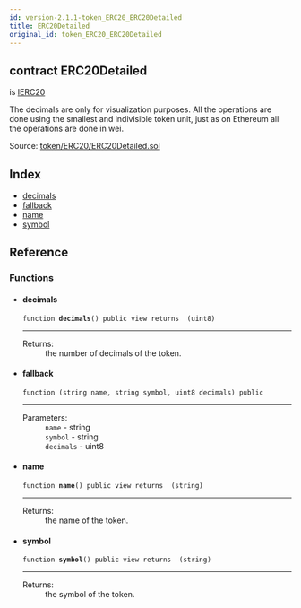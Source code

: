 ```yaml
---
id: version-2.1.1-token_ERC20_ERC20Detailed
title: ERC20Detailed
original_id: token_ERC20_ERC20Detailed
---
```


<div class="contract-doc"><div class="contract"><h2 class="contract-header"><span class="contract-kind">contract</span> ERC20Detailed</h2><p class="base-contracts"><span>is</span> <a href="token_ERC20_IERC20.html">IERC20</a></p><p class="description">The decimals are only for visualization purposes. All the operations are done using the smallest and indivisible token unit, just as on Ethereum all the operations are done in wei.</p><div class="source">Source: <a href="https://github.com/OpenZeppelin/zeppelin-solidity/blob/v2.1.1/contracts/token/ERC20/ERC20Detailed.sol" target="_blank">token/ERC20/ERC20Detailed.sol</a></div></div><div class="index"><h2>Index</h2><ul><li><a href="token_ERC20_ERC20Detailed.html#decimals">decimals</a></li><li><a href="token_ERC20_ERC20Detailed.html#">fallback</a></li><li><a href="token_ERC20_ERC20Detailed.html#name">name</a></li><li><a href="token_ERC20_ERC20Detailed.html#symbol">symbol</a></li></ul></div><div class="reference"><h2>Reference</h2><div class="functions"><h3>Functions</h3><ul><li><div class="item function"><span id="decimals" class="anchor-marker"></span><h4 class="name">decimals</h4><div class="body"><code class="signature">function <strong>decimals</strong><span>() </span><span>public </span><span>view </span><span>returns  (uint8) </span></code><hr/><dl><dt><span class="label-return">Returns:</span></dt><dd>the number of decimals of the token.</dd></dl></div></div></li><li><div class="item function"><span id="fallback" class="anchor-marker"></span><h4 class="name">fallback</h4><div class="body"><code class="signature">function <strong></strong><span>(string name, string symbol, uint8 decimals) </span><span>public </span></code><hr/><dl><dt><span class="label-parameters">Parameters:</span></dt><dd><div><code>name</code> - string</div><div><code>symbol</code> - string</div><div><code>decimals</code> - uint8</div></dd></dl></div></div></li><li><div class="item function"><span id="name" class="anchor-marker"></span><h4 class="name">name</h4><div class="body"><code class="signature">function <strong>name</strong><span>() </span><span>public </span><span>view </span><span>returns  (string) </span></code><hr/><dl><dt><span class="label-return">Returns:</span></dt><dd>the name of the token.</dd></dl></div></div></li><li><div class="item function"><span id="symbol" class="anchor-marker"></span><h4 class="name">symbol</h4><div class="body"><code class="signature">function <strong>symbol</strong><span>() </span><span>public </span><span>view </span><span>returns  (string) </span></code><hr/><dl><dt><span class="label-return">Returns:</span></dt><dd>the symbol of the token.</dd></dl></div></div></li></ul></div></div></div>
